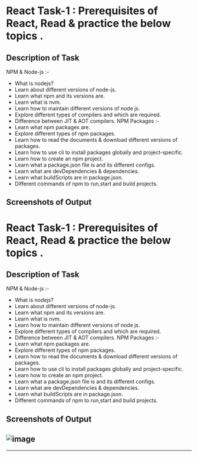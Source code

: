 # React Task-1 : Prerequisites of React, Read & practice the below topics .


## Description of Task

NPM & Node-js :-
- What is nodejs?
- Learn about different versions of node-js.
- Learn what npm and its versions are.
- Learn what is nvm.
- Learn how to maintain different versions of node js.
- Explore different types of compilers and which are required.
- Difference between JIT & AOT compilers.
NPM Packages :-
- Learn what npm packages are.
- Explore different types of npm packages.
- Learn how to read the documents & download different versions of packages.
- Learn how to use cli to install packages globally and project-specific.
- Learn how to create an npm project.
- Learn what a package.json file is and its different configs.
- Learn what are devDependencies & dependencies.
- Learn what buildScripts are in package.json.
- Different commands of npm to run,start and build projects.



## Screenshots of Output
# React Task-1 : Prerequisites of React, Read & practice the below topics .


## Description of Task

NPM & Node-js :-
- What is nodejs?
- Learn about different versions of node-js.
- Learn what npm and its versions are.
- Learn what is nvm.
- Learn how to maintain different versions of node js.
- Explore different types of compilers and which are required.
- Difference between JIT & AOT compilers.
NPM Packages :-
- Learn what npm packages are.
- Explore different types of npm packages.
- Learn how to read the documents & download different versions of packages.
- Learn how to use cli to install packages globally and project-specific.
- Learn how to create an npm project.
- Learn what a package.json file is and its different configs.
- Learn what are devDependencies & dependencies.
- Learn what buildScripts are in package.json.
- Different commands of npm to run,start and build projects.



## Screenshots of Output
![image](https://user-images.githubusercontent.com/127377501/224031036-07f62488-5a66-48de-ba7c-3061437bba7f.png)
-------------------------------------------------------------




-------------------------------------------------------------



 
